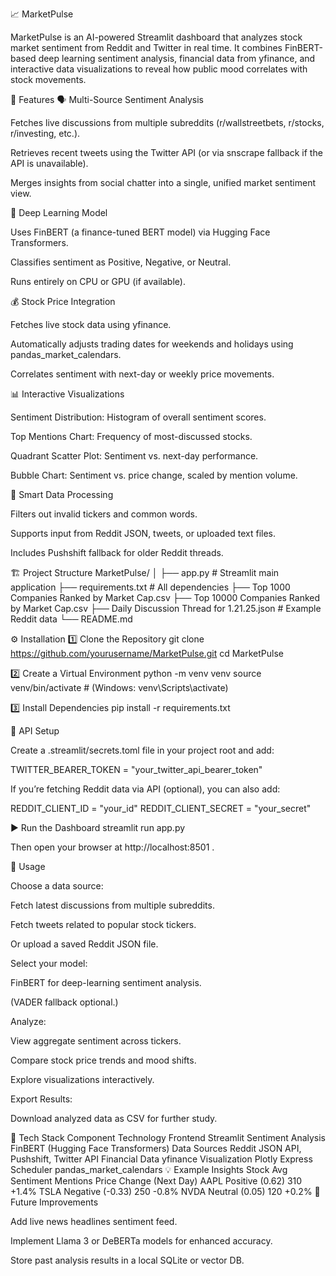 📈 MarketPulse

MarketPulse is an AI-powered Streamlit dashboard that analyzes stock market sentiment from Reddit and Twitter in real time.
It combines FinBERT-based deep learning sentiment analysis, financial data from yfinance, and interactive data visualizations to reveal how public mood correlates with stock movements.

🚀 Features
🗣️ Multi-Source Sentiment Analysis

Fetches live discussions from multiple subreddits (r/wallstreetbets, r/stocks, r/investing, etc.).

Retrieves recent tweets using the Twitter API (or via snscrape fallback if the API is unavailable).

Merges insights from social chatter into a single, unified market sentiment view.

🤖 Deep Learning Model

Uses FinBERT (a finance-tuned BERT model) via Hugging Face Transformers.

Classifies sentiment as Positive, Negative, or Neutral.

Runs entirely on CPU or GPU (if available).

💰 Stock Price Integration

Fetches live stock data using yfinance.

Automatically adjusts trading dates for weekends and holidays using pandas_market_calendars.

Correlates sentiment with next-day or weekly price movements.

📊 Interactive Visualizations

Sentiment Distribution: Histogram of overall sentiment scores.

Top Mentions Chart: Frequency of most-discussed stocks.

Quadrant Scatter Plot: Sentiment vs. next-day performance.

Bubble Chart: Sentiment vs. price change, scaled by mention volume.

🧠 Smart Data Processing

Filters out invalid tickers and common words.

Supports input from Reddit JSON, tweets, or uploaded text files.

Includes Pushshift fallback for older Reddit threads.

🏗️ Project Structure
MarketPulse/
│
├── app.py                              # Streamlit main application
├── requirements.txt                    # All dependencies
├── Top 1000 Companies Ranked by Market Cap.csv
├── Top 10000 Companies Ranked by Market Cap.csv
├── Daily Discussion Thread for 1.21.25.json  # Example Reddit data
└── README.md

⚙️ Installation
1️⃣ Clone the Repository
git clone https://github.com/yourusername/MarketPulse.git
cd MarketPulse

2️⃣ Create a Virtual Environment
python -m venv venv
source venv/bin/activate   # (Windows: venv\Scripts\activate)

3️⃣ Install Dependencies
pip install -r requirements.txt

🔑 API Setup

Create a .streamlit/secrets.toml file in your project root and add:

TWITTER_BEARER_TOKEN = "your_twitter_api_bearer_token"


If you’re fetching Reddit data via API (optional), you can also add:

REDDIT_CLIENT_ID = "your_id"
REDDIT_CLIENT_SECRET = "your_secret"

▶️ Run the Dashboard
streamlit run app.py


Then open your browser at http://localhost:8501
.

🧩 Usage

Choose a data source:

Fetch latest discussions from multiple subreddits.

Fetch tweets related to popular stock tickers.

Or upload a saved Reddit JSON file.

Select your model:

FinBERT for deep-learning sentiment analysis.

(VADER fallback optional.)

Analyze:

View aggregate sentiment across tickers.

Compare stock price trends and mood shifts.

Explore visualizations interactively.

Export Results:

Download analyzed data as CSV for further study.

🧠 Tech Stack
Component	Technology
Frontend	Streamlit
Sentiment Analysis	FinBERT (Hugging Face Transformers)
Data Sources	Reddit JSON API, Pushshift, Twitter API
Financial Data	yfinance
Visualization	Plotly Express
Scheduler	pandas_market_calendars
💡 Example Insights
Stock	Avg Sentiment	Mentions	Price Change (Next Day)
AAPL	Positive (0.62)	310	+1.4%
TSLA	Negative (-0.33)	250	-0.8%
NVDA	Neutral (0.05)	120	+0.2%
🧰 Future Improvements

Add live news headlines sentiment feed.

Implement Llama 3 or DeBERTa models for enhanced accuracy.

Store past analysis results in a local SQLite or vector DB.